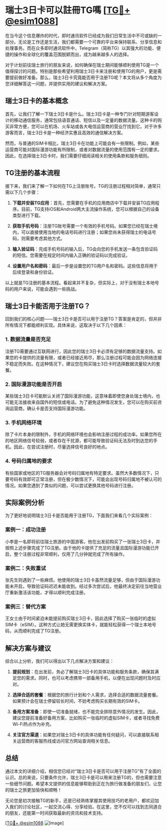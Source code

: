 # 瑞士3日卡可以註冊TG嗎 [[TG💪+ @esim1088](https://t.me/s/esim1088)]

在当今这个信息爆炸的时代，即时通讯软件已经成为我们日常生活中不可或缺的一部分。无论是工作还是生活，我们都需要一个可靠的平台来保持联系、分享信息和处理事务。而在众多即时通讯软件中，Telegram（简称TG）以其强大的功能、便捷的操作和全球化的覆盖范围脱颖而出，成为越来越多人的选择。

对于计划前往瑞士旅行的朋友来说，如何确保在瑞士期间能够顺利使用TG是一个值得探讨的问题。特别是那些希望利用瑞士3日卡来注册和使用TG的用户，更是需要提前做好准备。那么，瑞士3日卡究竟能否用于注册TG呢？本文将从多个角度为您详细解答这一问题，并提供实用的建议和解决方案。

## 瑞士3日卡的基本概念

首先，让我们了解一下瑞士3日卡是什么。瑞士3日卡是一种专门针对短期游客设计的移动通信服务，通常包括语音通话、短信以及一定量的数据流量。这种卡的购买非常方便，您可以在机场、火车站或各大电信运营商的营业厅找到它。对于许多游客而言，瑞士3日卡是一种经济实惠且高效的通信解决方案。

然而，与普通的SIM卡相比，瑞士3日卡在功能上可能会有一些限制。例如，某些运营商可能对国际漫游功能有所限制，或者对数据流量的使用范围有一定的要求。因此，在选择瑞士3日卡时，我们需要仔细阅读相关的使用条款和服务细则。

## TG注册的基本流程

接下来，我们来了解一下如何在TG上注册账号。TG的注册过程相对简单，通常只需以下几个步骤：

1. **下载并安装TG应用**：首先，您需要在手机的应用商店中下载并安装TG应用程序。目前，TG支持iOS和Android两大主流操作系统，您可以根据自己的设备类型进行下载。

2. **获取手机号码**：注册TG账号需要一个有效的手机号码。如果您已经在瑞士境内，可以直接使用当地的电话号码进行注册；如果您尚未获得瑞士的电话号码，则需要考虑其他方式。

3. **输入验证码**：完成手机号码的输入后，TG会向您的手机发送一条包含验证码的短信。您需要在规定时间内输入正确的验证码以完成验证。

4. **设置用户名和密码**：最后一步是设置您的TG用户名和密码。这些信息将用于后续登录和身份验证。

以上就是TG注册的基本流程。看起来并不复杂，但实际上，对于没有瑞士本地号码的用户来说，可能会遇到一些挑战。

## 瑞士3日卡能否用于注册TG？

回到我们的核心问题——瑞士3日卡是否可以用于注册TG？答案是肯定的，但并非所有情况下都能顺利实现。具体来说，这取决于以下几个因素：

### 1. 数据流量是否充足

注册TG需要通过互联网进行，因此您的瑞士3日卡必须有足够的数据流量支持。如果您的卡提供的流量有限，或者已经接近用尽，那么注册过程可能会因为网络连接不稳定而失败。在这种情况下，建议您在购买瑞士3日卡时选择数据流量较大的套餐。

### 2. 国际漫游功能是否开启

某些瑞士3日卡可能默认关闭了国际漫游功能，这意味着即使您身处瑞士境内，也可能无法接收来自国外的短信或电话。为了避免这种情况发生，您可以在购买前咨询运营商，确认卡是否支持国际漫游功能。

### 3. 手机网络环境

除了卡片本身的限制外，手机的网络环境也会影响注册过程的成功率。如果您所在的地区网络信号较弱，或者存在干扰源，都可能导致验证码无法及时到达您的手机。因此，在尝试注册时，尽量选择信号良好的地点。

### 4. 号码归属地的要求

有些国家或地区的TG服务器会对号码归属地有特定要求。虽然大多数情况下，只要号码有效即可正常注册，但在极少数情况下，可能会出现号码归属地不被认可的情况。如果您遇到了类似的问题，可以尝试更换其他号码进行注册。

## 实际案例分析

为了更好地说明瑞士3日卡是否能用于注册TG，下面我们来看几个实际案例：

### 案例一：成功注册

小李是一名即将前往瑞士旅游的中国游客。他在出发前购买了一张瑞士3日卡，并按照上述步骤完成了TG注册。由于他的卡提供了充足的流量且国际漫游功能已开启，整个注册过程非常顺利，仅用了几分钟就完成了所有操作。

### 案例二：失败重试

张先生则遇到了一些麻烦。他使用的瑞士3日卡虽然流量足够，但由于国际漫游功能未开启，导致验证码迟迟未能收到。经过多次尝试后，他最终决定前往当地营业厅重新激活该功能，才得以顺利完成注册。

### 案例三：替代方案

王女士由于时间紧迫未能提前购买瑞士3日卡，因此选择了购买一张临时的虚拟SIM卡（eSIM）。这种方式让她无需更换实体卡，就能轻松获得一个瑞士本地号码，从而顺利完成了TG注册。

## 解决方案与建议

综合以上分析，我们可以得出以下几点解决方案和建议：

1. **提前规划**：在出发前，务必了解瑞士3日卡的具体功能和服务条款，确保其满足您的需求。同时，也可以考虑携带一部备用手机，以便在出现问题时及时应对。

2. **选择合适的套餐**：根据您的旅行计划和个人需求，选择合适的数据流量套餐。如果预计会在瑞士停留较长时间，不妨考虑购买长期有效的SIM卡。

3. **备用方案准备**：即使一切准备就绪，也不能完全排除意外情况的发生。因此，建议您提前准备好备用方案，比如购买一张临时的虚拟SIM卡，或者寻找免费Wi-Fi热点作为补充。

4. **关注官方渠道**：如果您对瑞士3日卡的具体功能有任何疑问，可以直接联系相关运营商的客服热线或访问官方网站查询相关信息。

## 总结

通过本文的详细介绍，相信您已经对“瑞士3日卡是否可以用于注册TG”有了全面的认识。总的来说，只要条件允许，瑞士3日卡是可以用来注册TG的，但也需要注意一些细节问题。希望本文提供的信息能够帮助到正在为旅行做准备的朋友们，让您的瑞士之旅更加愉快和顺畅！

无论您是初次接触TG的新手，还是已经熟练掌握其使用技巧的老用户，都欢迎加入我们的讨论社区，一起交流心得、分享经验。在这里，您不仅可以找到志同道合的朋友，还能第一时间获取最新的资讯和技术支持。

[[TG💪+ @esim1088](https://t.me/s/esim1088) ![Image](https://i.postimg.cc/4NQfJmqS/Snipaste-2025-05-13-00-14-12.png)]